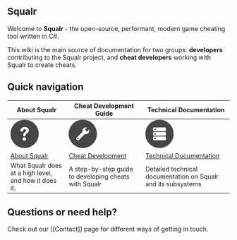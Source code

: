 ## Squalr

Welcome to **Squalr** - the open-source, performant, modern game cheating tool written in C#.

This wiki is the main source of documentation for two groups: **developers** contributing to the Squalr project, and **cheat developers** working with Squalr to create cheats.

## Quick navigation

| About Squalr             | Cheat Development Guide          | Technical Documentation                  |
|----------------------------|-------------------------------|---------------------------|
| ![Help](assets/images/Help.png) | ![Tools](assets/images/Tools.png) | ![DataBase](assets/images/DataBase.png) |
| [About Squalr](About) | [Cheat Development](Development/Overview) | [Technical Documentation](Technical/Overview)|
| What Squalr does at a high level, and how it does it. | A step-by-step guide to developing cheats with Squalr | Detailed technical documentation on Squalr and its subsystems |

## Questions or need help?

Check out our [[Contact]] page for different ways of getting in touch.
